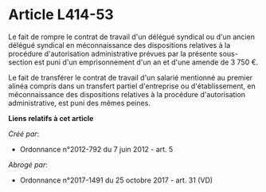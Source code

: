 # Article L414-53

Le fait de rompre le contrat de travail d'un délégué syndical ou d'un ancien délégué syndical en méconnaissance des
dispositions relatives à la procédure d'autorisation administrative prévues par la présente sous-section est puni d'un
emprisonnement d'un an et d'une amende de 3 750 €. 

Le fait de transférer le contrat de travail d'un salarié mentionné au premier alinéa compris dans un transfert partiel
d'entreprise ou d'établissement, en méconnaissance des dispositions relatives à la procédure d'autorisation administrative,
est puni des mêmes peines.

**Liens relatifs à cet article**

_Créé par_:

  - Ordonnance n°2012-792 du 7 juin 2012 - art. 5

_Abrogé par_:

  - Ordonnance n°2017-1491 du 25 octobre 2017 - art. 31 (VD)
